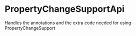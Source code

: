# PropertyChangeSupportApi
Handles the annotations and the extra code needed for using PropertyChangeSupport
